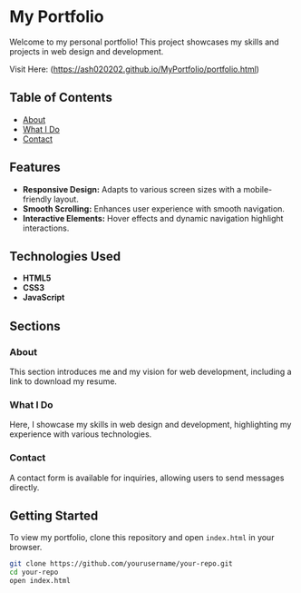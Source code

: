 # My Portfolio

Welcome to my personal portfolio! This project showcases my skills and projects in web design and development.

Visit Here: (https://ash020202.github.io/MyPortfolio/portfolio.html)

## Table of Contents

- [About](#about)
- [What I Do](#do)
- [Contact](#contact)

## Features

- **Responsive Design:** Adapts to various screen sizes with a mobile-friendly layout.
- **Smooth Scrolling:** Enhances user experience with smooth navigation.
- **Interactive Elements:** Hover effects and dynamic navigation highlight interactions.

## Technologies Used

- **HTML5**
- **CSS3**
- **JavaScript**

## Sections

### About

This section introduces me and my vision for web development, including a link to download my resume.

### What I Do

Here, I showcase my skills in web design and development, highlighting my experience with various technologies.

### Contact

A contact form is available for inquiries, allowing users to send messages directly.

## Getting Started

To view my portfolio, clone this repository and open `index.html` in your browser.

```bash
git clone https://github.com/yourusername/your-repo.git
cd your-repo
open index.html
